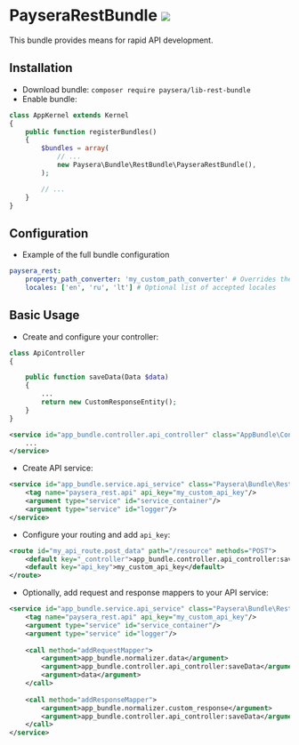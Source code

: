 PayseraRestBundle ![](https://travis-ci.org/paysera/lib-rest-bundle.svg?branch=master)
=================

This bundle provides means for rapid API development.


Installation
------------
- Download bundle: `composer require paysera/lib-rest-bundle`
- Enable bundle: 
```php
class AppKernel extends Kernel
{
    public function registerBundles()
    {
        $bundles = array(
            // ...
            new Paysera\Bundle\RestBundle\PayseraRestBundle(),
        );

        // ...
    }
}
```

Configuration
-----------
- Example of the full bundle configuration

```yaml
paysera_rest:
    property_path_converter: 'my_custom_path_converter' # Overrides the default path converter
    locales: ['en', 'ru', 'lt'] # Optional list of accepted locales
```

Basic Usage
-----------
- Create and configure your controller:
```php
class ApiController
{

    public function saveData(Data $data)
    {
        ...  
        return new CustomResponseEntity();
    }
}
```

```xml
<service id="app_bundle.controller.api_controller" class="AppBundle\Controller\ApiController">
    ...
</service>
```

- Create API service:
```xml
<service id="app_bundle.service.api_service" class="Paysera\Bundle\RestBundle\RestApi">
    <tag name="paysera_rest.api" api_key="my_custom_api_key"/>
    <argument type="service" id="service_container"/>
    <argument type="service" id="logger"/>
</service>
```

- Configure your routing and add `api_key`:
```xml
<route id="my_api_route.post_data" path="/resource" methods="POST">
    <default key="_controller">app_bundle.controller.api_controller:saveData</default>
    <default key="api_key">my_custom_api_key</default>
</route>
```

- Optionally, add request and response mappers to your API service:
```xml
<service id="app_bundle.service.api_service" class="Paysera\Bundle\RestBundle\RestApi">
    <tag name="paysera_rest.api" api_key="my_custom_api_key"/>
    <argument type="service" id="service_container"/>
    <argument type="service" id="logger"/>
    
    <call method="addRequestMapper">
        <argument>app_bundle.normalizer.data</argument>
        <argument>app_bundle.controller.api_controller:saveData</argument>
        <argument>data</argument>
    </call>
    
    <call method="addResponseMapper">
        <argument>app_bundle.normalizer.custom_response</argument>
        <argument>app_bundle.controller.api_controller:saveData</argument>
    </call>
</service>
```
